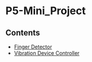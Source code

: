 # P5-Mini_Project
## Contents

- [Finger Detector](#finger-detector)
- [Vibration Device Controller](#vibration-device-controller)

